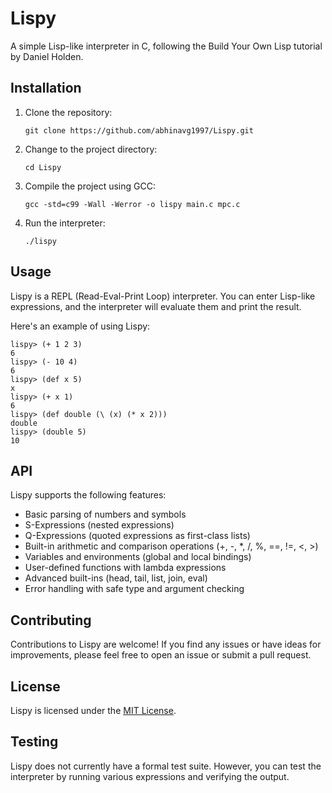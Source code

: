 # Lispy

A simple Lisp-like interpreter in C, following the Build Your Own Lisp tutorial by Daniel Holden.

## Installation

1. Clone the repository:
   ```
   git clone https://github.com/abhinavg1997/Lispy.git
   ```
2. Change to the project directory:
   ```
   cd Lispy
   ```
3. Compile the project using GCC:
   ```
   gcc -std=c99 -Wall -Werror -o lispy main.c mpc.c
   ```
4. Run the interpreter:
   ```
   ./lispy
   ```

## Usage

Lispy is a REPL (Read-Eval-Print Loop) interpreter. You can enter Lisp-like expressions, and the interpreter will evaluate them and print the result.

Here's an example of using Lispy:

```
lispy> (+ 1 2 3)
6
lispy> (- 10 4)
6
lispy> (def x 5)
x
lispy> (+ x 1)
6
lispy> (def double (\ (x) (* x 2)))
double
lispy> (double 5)
10
```

## API

Lispy supports the following features:

- Basic parsing of numbers and symbols
- S-Expressions (nested expressions)
- Q-Expressions (quoted expressions as first-class lists)
- Built-in arithmetic and comparison operations (+, -, *, /, %, ==, !=, <, >)
- Variables and environments (global and local bindings)
- User-defined functions with lambda expressions
- Advanced built-ins (head, tail, list, join, eval)
- Error handling with safe type and argument checking

## Contributing

Contributions to Lispy are welcome! If you find any issues or have ideas for improvements, please feel free to open an issue or submit a pull request.

## License

Lispy is licensed under the [MIT License](LICENSE).

## Testing

Lispy does not currently have a formal test suite. However, you can test the interpreter by running various expressions and verifying the output.